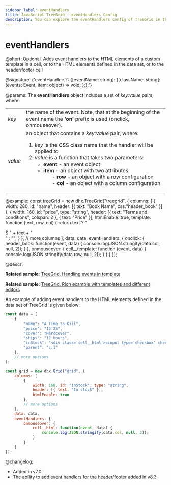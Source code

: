 ```yaml
---
sidebar_label: eventHandlers
title: JavaScript TreeGrid - eventHandlers Config 
description: You can explore the eventHandlers config of TreeGrid in the documentation of the DHTMLX JavaScript UI library. Browse developer guides and API reference, try out code examples and live demos, and download a free 30-day evaluation version of DHTMLX Suite.
---
```


# eventHandlers

@short: Optional. Adds event handlers to the HTML elements of a custom template in a cell, or to the HTML elements defined in the data set, or to the header/footer cell

@signature: {'eventHandlers?: {[eventName: string]: {[className: string]: (events: Event, item: object) => void; };};'}

@params:
The **eventHandlers** object includes a set of *key:value* pairs, where:

<table>
	<tbody>
        <tr>
			<td><i>key</i></td>
			<td> the name of the event. Note, that at the beginning of the event name the <b>'on'</b> prefix is used (onclick, onmouseover).</td>
		</tr>
        <tr>
			<td><i>value</i></td>
			<td>an object that contains a <i>key:value</i> pair, where:
				<ol>
					<li><i>key</i> is the CSS class name that the handler will be applied to</li>
					<li><i>value</i> is a function that takes two parameters:
				     	<ul>
				            <li><b>event</b> - an event object</li>
				            <li><b>item</b> - an object with two attributes:
				            	<ol>- <b>row</b> - an object with a row configuration</ol>
				            	<ol>- <b>col</b> - an object with a column configuration</ol>
				            </li>
				        </ul>
				    </li>
			    </ol>
        	</td>
		</tr>
    </tbody>
</table>


@example:
const treeGrid = new dhx.TreeGrid("treegrid", {
    columns: [
        { width: 280, id: "name", header: [{ text: "Book Name", css:"header_book" }] },
        {
            width: 160, id: "price", type: "string", 
            header: [{ text: "Terms and conditions", colspan: 2 }, { text: "Price" }],
            htmlEnable: true,
            template: function (text, row, col) {
                return text ? "<div class='cell__template'>$ " + text + "</div>" : "";
            }
        },
        // more columns
    ],
    data: data,
    eventHandlers: {
        onclick: {
           header_book: function(event, data) {
                console.log(JSON.stringify(data.col, null, 2)); 
            }
        },
        onmouseover: {
            cell__template: function (event, data) {
                console.log(JSON.stringify(data.row, null, 2));
            }
        }
    }
});

@descr:

**Related sample**: [TreeGrid. Handling events in template](https://snippet.dhtmlx.com/la7u1xqy)

**Related sample**: [TreeGrid. Rich example with templates and different editors](https://snippet.dhtmlx.com/0gd4dn8p)

An example of adding event handlers to the HTML elements defined in the data set of TreeGrid is given below:

~~~js {7,23-29}
const data = [
	{
		"name": "A Time to Kill",
		"price": "12.25",
		"cover": "Hardcover",
		"ships": "12 hours",
		"inStock": "<div class='cell__html'><input type='checkbox' checked />80</div>", 
		"parent": "c.1"
	},
    // more options
];

const grid = new dhx.Grid("grid", {
	columns: [
        { 
            width: 160, id: "inStock", type: "string", 
            header: [{ text: "In stock" }], 
            htmlEnable: true 
        }, 
        // more options
    ],
	data: data,
    eventHandlers: {
		onmouseover: {
			cell__html: function(event, data) {
				console.log(JSON.stringify(data.col, null, 2)); 
			} 
		} 
	} 
});
~~~

@changelog:

- Added in v7.0
- The ability to add event handlers for the header/footer added in v8.3

[comment]: # (@related: treegrid/initialization.md#initialize-treegrid treegrid/configuration.md#event-handlers-for-html-content treegrid/customization.md#adding-template-to-cells)

